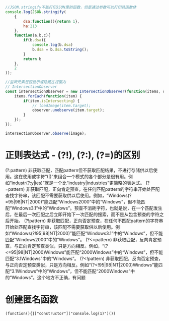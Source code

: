 ```js
//JSON.stringify不能打印JSON里的函数，但是通过参数可以打印其函数体
console.log(JSON.stringify(
    {
        dsa:function(){return 1},
        ha:213
    }, 
    function(a,b,c){
        if(b.dsa){
            console.log(b.dsa)
            b.dsa = b.dsa.toString();
        }
        return b
    },
    2
));
```
```js
//监听元素是否显示或隐藏在视窗内
// IntersectionObserver
const intersectionObserver = new IntersectionObserver(function(items, observer) {
    items.forEach(function(item) {
        if(item.isIntersecting) {
            // loadImage(item.target);
            observer.unobserve(item.target);
        }
    });
});

intersectionObserver.observe(image);
```

# 正则表达式 - (?!), (?:), (?=)的区别
(?:pattern) 
非获取匹配，匹配pattern但不获取匹配结果，不进行存储供以后使用。这在使用或字符“(|)”来组合一个模式的各个部分是很有用。例如“industr(?:y|ies)”就是一个比“industry|industries”更简略的表达式。
(?=pattern)
非获取匹配，正向肯定预查，在任何匹配pattern的字符串开始处匹配查找字符串，该匹配不需要获取供以后使用。例如，“Windows(?=95|98|NT|2000)”能匹配“Windows2000”中的“Windows”，但不能匹配“Windows3.1”中的“Windows”。预查不消耗字符，也就是说，在一个匹配发生后，在最后一次匹配之后立即开始下一次匹配的搜索，而不是从包含预查的字符之后开始。
(?!pattern)
非获取匹配，正向否定预查，在任何不匹配pattern的字符串开始处匹配查找字符串，该匹配不需要获取供以后使用。例如“Windows(?!95|98|NT|2000)”能匹配“Windows3.1”中的“Windows”，但不能匹配“Windows2000”中的“Windows”。
(?<=pattern)
非获取匹配，反向肯定预查，与正向肯定预查类似，只是方向相反。例如，“(?<=95|98|NT|2000)Windows”能匹配“2000Windows”中的“Windows”，但不能匹配“3.1Windows”中的“Windows”。
(?<!pattern)
非获取匹配，反向否定预查，与正向否定预查类似，只是方向相反。例如“(?<!95|98|NT|2000)Windows”能匹配“3.1Windows”中的“Windows”，但不能匹配“2000Windows”中的“Windows”。这个地方不正确，有问题 

# 创建匿名函数
```
(function(){}["constructor"]("console.log(1)")())
```